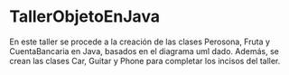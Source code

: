 # TallerObjetoEnJava

En este taller se procede a la creación de las clases Perosona, Fruta
y CuentaBancaria en Java, basados en el diagrama uml dado. Además,
se crean las clases Car, Guitar y Phone para completar los incisos 
del taller.

